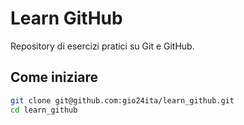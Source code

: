 # Learn GitHub

Repository di esercizi pratici su Git e GitHub.

## Come iniziare

```bash
git clone git@github.com:gio24ita/learn_github.git
cd learn_github